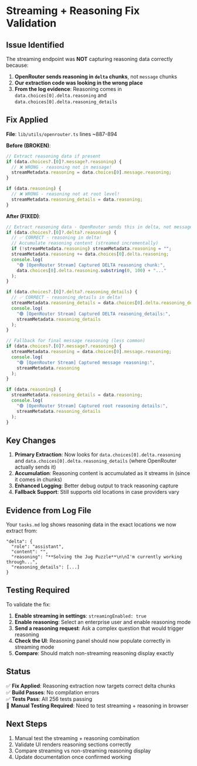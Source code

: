 # Streaming + Reasoning Fix Validation

## Issue Identified

The streaming endpoint was **NOT** capturing reasoning data correctly because:

1. **OpenRouter sends reasoning in `delta` chunks**, not `message` chunks
2. **Our extraction code was looking in the wrong place**
3. **From the log evidence**: Reasoning comes in `data.choices[0].delta.reasoning` and `data.choices[0].delta.reasoning_details`

## Fix Applied

**File**: `lib/utils/openrouter.ts` lines ~887-894

**Before (BROKEN)**:

```typescript
// Extract reasoning data if present
if (data.choices?.[0]?.message?.reasoning) {
  // ❌ WRONG - reasoning not in message!
  streamMetadata.reasoning = data.choices[0].message.reasoning;
}

if (data.reasoning) {
  // ❌ WRONG - reasoning not at root level!
  streamMetadata.reasoning_details = data.reasoning;
}
```

**After (FIXED)**:

```typescript
// Extract reasoning data - OpenRouter sends this in delta, not message!
if (data.choices?.[0]?.delta?.reasoning) {
  // ✅ CORRECT - reasoning in delta!
  // Accumulate reasoning content (streamed incrementally)
  if (!streamMetadata.reasoning) streamMetadata.reasoning = "";
  streamMetadata.reasoning += data.choices[0].delta.reasoning;
  console.log(
    "🟢 [OpenRouter Stream] Captured DELTA reasoning chunk:",
    data.choices[0].delta.reasoning.substring(0, 100) + "..."
  );
}

if (data.choices?.[0]?.delta?.reasoning_details) {
  // ✅ CORRECT - reasoning_details in delta!
  streamMetadata.reasoning_details = data.choices[0].delta.reasoning_details;
  console.log(
    "🟢 [OpenRouter Stream] Captured DELTA reasoning_details:",
    streamMetadata.reasoning_details
  );
}

// Fallback for final message reasoning (less common)
if (data.choices?.[0]?.message?.reasoning) {
  streamMetadata.reasoning = data.choices[0].message.reasoning;
  console.log(
    "🟢 [OpenRouter Stream] Captured message reasoning:",
    streamMetadata.reasoning
  );
}

if (data.reasoning) {
  streamMetadata.reasoning_details = data.reasoning;
  console.log(
    "🟢 [OpenRouter Stream] Captured root reasoning details:",
    streamMetadata.reasoning_details
  );
}
```

## Key Changes

1. **Primary Extraction**: Now looks for `data.choices[0].delta.reasoning` and `data.choices[0].delta.reasoning_details` (where OpenRouter actually sends it)
2. **Accumulation**: Reasoning content is accumulated as it streams in (since it comes in chunks)
3. **Enhanced Logging**: Better debug output to track reasoning capture
4. **Fallback Support**: Still supports old locations in case providers vary

## Evidence from Log File

Your `tasks.md` log shows reasoning data in the exact locations we now extract from:

```
"delta": {
  "role": "assistant",
  "content": "",
  "reasoning": "**Solving the Jug Puzzle**\n\nI'm currently working through...",
  "reasoning_details": [...]
}
```

## Testing Required

To validate the fix:

1. **Enable streaming in settings**: `streamingEnabled: true`
2. **Enable reasoning**: Select an enterprise user and enable reasoning mode
3. **Send a reasoning request**: Ask a complex question that would trigger reasoning
4. **Check the UI**: Reasoning panel should now populate correctly in streaming mode
5. **Compare**: Should match non-streaming reasoning display exactly

## Status

✅ **Fix Applied**: Reasoning extraction now targets correct delta chunks  
✅ **Build Passes**: No compilation errors  
✅ **Tests Pass**: All 256 tests passing  
🔄 **Manual Testing Required**: Need to test streaming + reasoning in browser

## Next Steps

1. Manual test the streaming + reasoning combination
2. Validate UI renders reasoning sections correctly
3. Compare streaming vs non-streaming reasoning display
4. Update documentation once confirmed working
